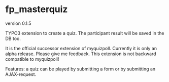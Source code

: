 # fp_masterquiz

version 0.1.5

TYPO3 extension to create a quiz. The participant result will be saved in the DB too.

It is the official successor extension of myquizpoll.
Currently it is only an alpha release. Please give me feedback.
This extension is not backward compatible to myquizpoll!

Features: a quiz can be played by submitting a form or by submitting an AJAX-request.